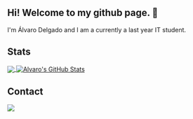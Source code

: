 ## Hi! Welcome to my github page. 👋

I'm Álvaro Delgado and I am a currently a last year IT student.

## Stats

<a href="https://github.com/Alvarodb/Alvarodb">
  <img align="center" src="https://github-readme-stats.vercel.app/api/top-langs/?username=Alvarodb&hide=java,html&title_color=ffffff&text_color=c9cacc&icon_color=2bbc8a&bg_color=1d1f21" />
</a>
<a href="https://github.com/Alvarodb/Alvarodb">
  <img align="center" src="https://github-readme-stats.vercel.app/api?username=Alvarodb&show_icons=true&line_height=27&count_private=true&title_color=ffffff&text_color=c9cacc&icon_color=2bbc8a&bg_color=1d1f21" alt="Alvaro's GitHub Stats" />
</a>


## Contact

<div>
    <a href="https://www.linkedin.com/in/alvarodelgadob/" target="_blank">
        <img src="https://img.shields.io/badge/LinkedIn-0077B5?style=for-the-badge&logo=linkedin&logoColor=white">
    </a>

</div>
